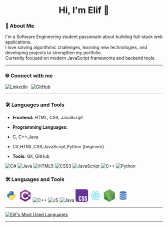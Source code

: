 <h1 align="center">Hi, I'm Elif 👋</h1>

### 💬 About Me

I'm a Software Engineering student passionate about building full-stack web applications.  
I love solving algorithmic challenges, learning new technologies, and developing projects to strengthen my portfolio.  
Currently focused on modern JavaScript frameworks and backend tools.

---
### 🌐 Connect with me

[![LinkedIn](https://img.shields.io/badge/-LinkedIn-0077B5?style=for-the-badge&logo=linkedin&logoColor=white)](https://www.linkedin.com/in/elif-n-kıyık-b98049320/) 
[![GitHub](https://img.shields.io/badge/-GitHub-181717?style=for-the-badge&logo=github&logoColor=white)](https://github.com/elfkyk)

---

### 🛠️ Languages and Tools

- **Frontend:** HTML, CSS, JavaScript

- **Programming Languages:**
- C, C++,Java
- C#,HTML,CSS,JavaScript,Python (beginner)  
- **Tools:** Git, GitHub

![C#](https://img.shields.io/badge/C%23-239120?style=for-the-badge&logo=c-sharp&logoColor=white)
![Java](https://img.shields.io/badge/Java-ED8B00?style=for-the-badge&logo=java&logoColor=white)
![HTML5](https://img.shields.io/badge/HTML5-E34F26?style=for-the-badge&logo=html5&logoColor=white)
![CSS3](https://img.shields.io/badge/CSS3-1572B6?style=for-the-badge&logo=css3&logoColor=white)
![JavaScript](https://img.shields.io/badge/JavaScript-F7DF1E?style=for-the-badge&logo=javascript&logoColor=black)
![C++](https://img.shields.io/badge/C++-00599C?style=for-the-badge&logo=c%2b%2b&logoColor=white)
![Python](https://img.shields.io/badge/Python-3670A0?style=for-the-badge&logo=python&logoColor=white)


### 🛠️ Languages and Tools

<p align="left">
  <img src="https://raw.githubusercontent.com/github/explore/cebd63002168a05a6a642f309227eefeccd92950/topics/python/python.png" alt="Python" width="40" height="40"/>
  <img src="https://raw.githubusercontent.com/devicons/devicon/master/icons/csharp/csharp-original.svg" alt="C#" width="40" height="40"/>
  <img src="https://raw.githubusercontent.com/jmnote/z-icons/master/svg/cpp.svg" alt="C++" width="40" height="40"/>
  <img src="https://raw.githubusercontent.com/jmnote/z-icons/master/svg/javascript.svg" alt="JS" width="40" height="40"/>
  
  <img src="68747470733a2f2f63646e2e69636f6e2d69636f6e732e636f6d2f69636f6e73322f323431352f504e472f3531322f6a6176615f6f726967696e616c5f776f72646d61726b5f6c6f676f5f69636f6e5f3134363435392e706e67" alt="  Java" width="40" height="40"/>
  <img src="https://raw.githubusercontent.com/github/explore/fd1a8f26eb013d9ba6f3dc6b27f646948b9d4033/topics/css/css.png" alt="CSS3" width="40" height="40"/>
  <img src="https://raw.githubusercontent.com/github/explore/bb93a66338e1cf3820f5bafc7d6f39bae824ffba/topics/react/react.png" alt="React" width="40" height="40"/>
  <img src="https://raw.githubusercontent.com/github/explore/37ba9e8f1d9d31eb8f3e9a9623e0e5e3fba4c43d/topics/nodejs/nodejs.png" alt="Node.js" width="40" height="40"/>
  <img src="https://raw.githubusercontent.com/github/explore/4350e7da6638854e0b3fbc4cceab2746f17f3a86/topics/sql/sql.png" alt="SQL" width="40" height="40"/>
</p>


---
[![Elif's Most Used Languages](https://github-readme-stats.vercel.app/api/top-langs/?username=elfkyk&layout=compact&langs_count=8&theme=tokyonight)](https://github.com/anuraghazra/github-readme-stats)

---


